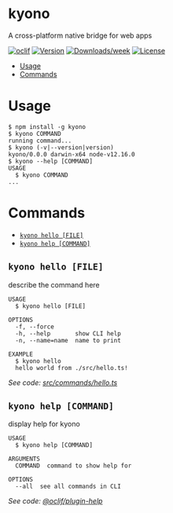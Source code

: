 kyono
=====

A cross-platform native bridge for web apps

[![oclif](https://img.shields.io/badge/cli-oclif-brightgreen.svg)](https://oclif.io)
[![Version](https://img.shields.io/npm/v/kyono.svg)](https://npmjs.org/package/kyono)
[![Downloads/week](https://img.shields.io/npm/dw/kyono.svg)](https://npmjs.org/package/kyono)
[![License](https://img.shields.io/npm/l/kyono.svg)](https://github.com/frontend-unicorns/kyono/blob/master/package.json)

<!-- toc -->
* [Usage](#usage)
* [Commands](#commands)
<!-- tocstop -->
# Usage
<!-- usage -->
```sh-session
$ npm install -g kyono
$ kyono COMMAND
running command...
$ kyono (-v|--version|version)
kyono/0.0.0 darwin-x64 node-v12.16.0
$ kyono --help [COMMAND]
USAGE
  $ kyono COMMAND
...
```
<!-- usagestop -->
# Commands
<!-- commands -->
* [`kyono hello [FILE]`](#kyono-hello-file)
* [`kyono help [COMMAND]`](#kyono-help-command)

## `kyono hello [FILE]`

describe the command here

```
USAGE
  $ kyono hello [FILE]

OPTIONS
  -f, --force
  -h, --help       show CLI help
  -n, --name=name  name to print

EXAMPLE
  $ kyono hello
  hello world from ./src/hello.ts!
```

_See code: [src/commands/hello.ts](https://github.com/frontend-unicorns/kyono/blob/v0.0.0/src/commands/hello.ts)_

## `kyono help [COMMAND]`

display help for kyono

```
USAGE
  $ kyono help [COMMAND]

ARGUMENTS
  COMMAND  command to show help for

OPTIONS
  --all  see all commands in CLI
```

_See code: [@oclif/plugin-help](https://github.com/oclif/plugin-help/blob/v3.2.0/src/commands/help.ts)_
<!-- commandsstop -->
